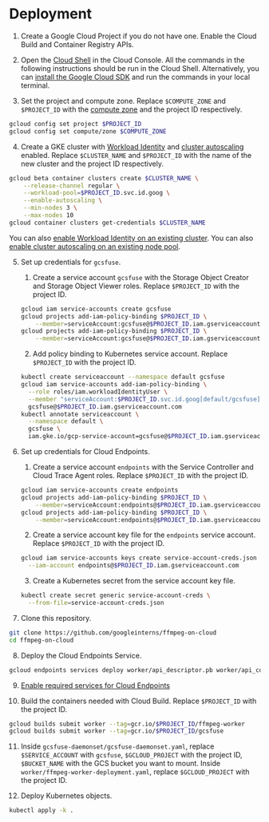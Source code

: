 # Deployment

1. Create a Google Cloud Project if you do not have one. Enable the Cloud Build and Container Registry APIs.

2. Open the [Cloud Shell](https://console.cloud.google.com/home/dashboard?cloudshell=true) in the Cloud Console. All the commands in the following instructions should be run in the Cloud Shell. Alternatively, you can [install the Google Cloud SDK](https://cloud.google.com/sdk/docs) and run the commands in your local terminal.

3. Set the project and compute zone. Replace `$COMPUTE_ZONE` and `$PROJECT_ID` with the [compute zone](https://cloud.google.com/compute/docs/regions-zones#available) and the project ID respectively.

```sh
gcloud config set project $PROJECT_ID
gcloud config set compute/zone $COMPUTE_ZONE
```

4. Create a GKE cluster with [Workload Identity](https://cloud.google.com/kubernetes-engine/docs/how-to/workload-identity) and [cluster autoscaling](https://cloud.google.com/kubernetes-engine/docs/concepts/cluster-autoscaler) enabled. Replace `$CLUSTER_NAME` and `$PROJECT_ID` with the name of the new cluster and the project ID respectively.

```sh
gcloud beta container clusters create $CLUSTER_NAME \
    --release-channel regular \
    --workload-pool=$PROJECT_ID.svc.id.goog \
    --enable-autoscaling \
    --min-nodes 3 \
    --max-nodes 10
gcloud container clusters get-credentials $CLUSTER_NAME
``` 

You can also [enable Workload Identity on an existing cluster](https://cloud.google.com/kubernetes-engine/docs/how-to/workload-identity#enable_on_existing_cluster).
You can also [enable cluster autoscaling on an existing node pool](https://cloud.google.com/kubernetes-engine/docs/how-to/cluster-autoscaler#enabling_autoscaling_for_an_existing_node_pool).

5. Set up credentials for `gcsfuse`.
   1. Create a service account `gcsfuse` with the Storage Object Creator and Storage Object Viewer roles. Replace `$PROJECT_ID` with the project ID.

   ```sh
   gcloud iam service-accounts create gcsfuse
   gcloud projects add-iam-policy-binding $PROJECT_ID \
       --member=serviceAccount:gcsfuse@$PROJECT_ID.iam.gserviceaccount.com --role=roles/storage.objectCreator
   gcloud projects add-iam-policy-binding $PROJECT_ID \
       --member=serviceAccount:gcsfuse@$PROJECT_ID.iam.gserviceaccount.com --role=roles/storage.objectViewer
   ```

   2. Add policy binding to Kubernetes service account. Replace `$PROJECT_ID` with the project ID.

   ```sh
   kubectl create serviceaccount --namespace default gcsfuse
   gcloud iam service-accounts add-iam-policy-binding \
     --role roles/iam.workloadIdentityUser \
     --member "serviceAccount:$PROJECT_ID.svc.id.goog[default/gcsfuse]" \
     gcsfuse@$PROJECT_ID.iam.gserviceaccount.com
   kubectl annotate serviceaccount \
     --namespace default \
     gcsfuse \
     iam.gke.io/gcp-service-account=gcsfuse@$PROJECT_ID.iam.gserviceaccount.com
   ```

6. Set up credentials for Cloud Endpoints.
   1. Create a service account `endpoints` with the Service Controller and Cloud Trace Agent roles. Replace `$PROJECT_ID` with the project ID.

   ```sh
   gcloud iam service-accounts create endpoints
   gcloud projects add-iam-policy-binding $PROJECT_ID \
       --member=serviceAccount:endpoints@$PROJECT_ID.iam.gserviceaccount.com --role=roles/servicemanagement.serviceController
   gcloud projects add-iam-policy-binding $PROJECT_ID \
       --member=serviceAccount:endpoints@$PROJECT_ID.iam.gserviceaccount.com --role=roles/cloudtrace.agent
   ```

   2. Create a service account key file for the `endpoints` service account. Replace `$PROJECT_ID` with the project ID.
   
   ```sh
   gcloud iam service-accounts keys create service-account-creds.json \
     --iam-account endpoints@$PROJECT_ID.iam.gserviceaccount.com
   ```

   3. Create a Kubernetes secret from the service account key file.

   ```sh
   kubectl create secret generic service-account-creds \
     --from-file=service-account-creds.json
   ```

7. Clone this repository.

```sh
git clone https://github.com/googleinterns/ffmpeg-on-cloud
cd ffmpeg-on-cloud
```

8. Deploy the Cloud Endpoints Service.

```sh
gcloud endpoints services deploy worker/api_descriptor.pb worker/api_config.yaml
```

9. [Enable required services for Cloud Endpoints](https://cloud.google.com/endpoints/docs/quickstart-endpoints#enabling_required_services)

10. Build the containers needed with Cloud Build. Replace `$PROJECT_ID` with the project ID.

```sh
gcloud builds submit worker --tag=gcr.io/$PROJECT_ID/ffmpeg-worker
gcloud builds submit worker --tag=gcr.io/$PROJECT_ID/gcsfuse
```

11. Inside `gcsfuse-daemonset/gcsfuse-daemonset.yaml`, replace `$SERVICE_ACCOUNT` with `gcsfuse`, `$GCLOUD_PROJECT` with the project ID, `$BUCKET_NAME` with the GCS bucket you want to mount. Inside `worker/ffmpeg-worker-deployment.yaml`, replace `$GCLOUD_PROJECT` with the project ID.

12. Deploy Kubernetes objects.

```sh
kubectl apply -k .
```
